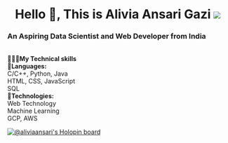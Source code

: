 <h1 align="center">Hello 👋, This is Alivia Ansari Gazi
<a href="https://www.youtube.com/watch?v=dQw4w9WgXcQ"><img src="https://user-images.githubusercontent.com/73097560/115834477-dbab4500-a447-11eb-908a-139a6edaec5c.gif"></a></h1>
<h3 font-weight: "bold">An Aspiring Data Scientist and Web Developer from India</h3>
<p align="left">
	<br/>
👨🏼‍💻<b>My Technical skills</b><br/>
📜<b>Languages:</b><br/>
C/C++, Python, Java<br/>
HTML, CSS, JavaScript<br/>
SQL<br/>
🤹<b>Technologies:</b><br/>
Web Technology<br/>
Machine Learning<br/>
GCP, AWS<br/>
</p>

[![@aliviaansari's Holopin board](https://holopin.me/aliviaansari)](https://holopin.io/@aliviaansari)
